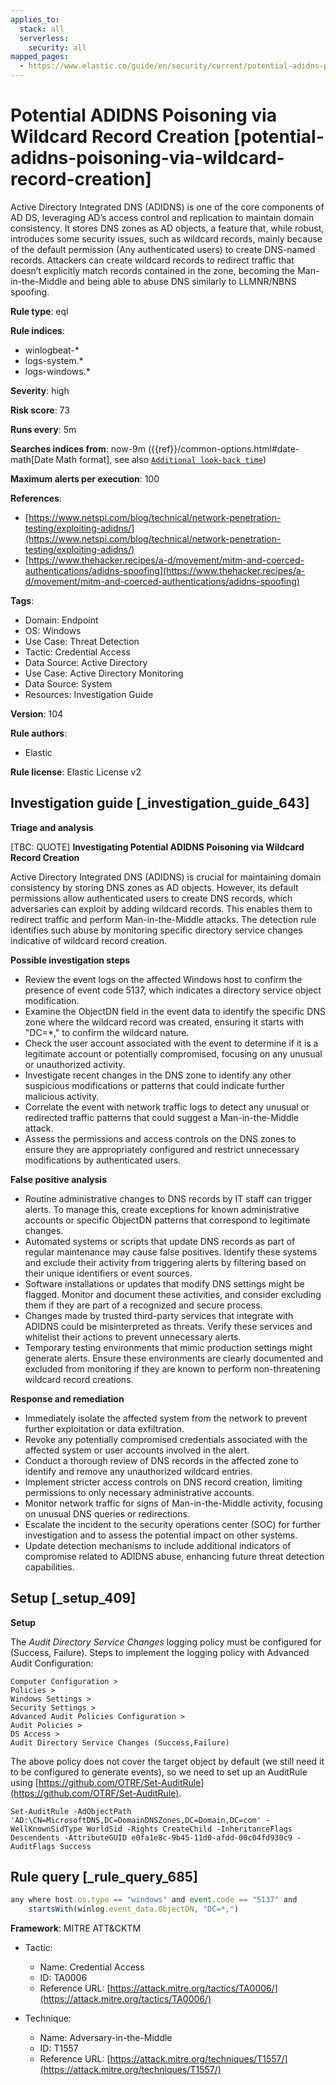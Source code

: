 ```yaml
---
applies_to:
  stack: all
  serverless:
    security: all
mapped_pages:
  - https://www.elastic.co/guide/en/security/current/potential-adidns-poisoning-via-wildcard-record-creation.html
---
```


# Potential ADIDNS Poisoning via Wildcard Record Creation [potential-adidns-poisoning-via-wildcard-record-creation]

Active Directory Integrated DNS (ADIDNS) is one of the core components of AD DS, leveraging AD’s access control and replication to maintain domain consistency. It stores DNS zones as AD objects, a feature that, while robust, introduces some security issues, such as wildcard records, mainly because of the default permission (Any authenticated users) to create DNS-named records. Attackers can create wildcard records to redirect traffic that doesn’t explicitly match records contained in the zone, becoming the Man-in-the-Middle and being able to abuse DNS similarly to LLMNR/NBNS spoofing.

**Rule type**: eql

**Rule indices**:

* winlogbeat-*
* logs-system.*
* logs-windows.*

**Severity**: high

**Risk score**: 73

**Runs every**: 5m

**Searches indices from**: now-9m ({{ref}}/common-options.html#date-math[Date Math format], see also [`Additional look-back time`](docs-content://solutions/security/detect-and-alert/create-detection-rule.md#rule-schedule))

**Maximum alerts per execution**: 100

**References**:

* [https://www.netspi.com/blog/technical/network-penetration-testing/exploiting-adidns/](https://www.netspi.com/blog/technical/network-penetration-testing/exploiting-adidns/)
* [https://www.thehacker.recipes/a-d/movement/mitm-and-coerced-authentications/adidns-spoofing](https://www.thehacker.recipes/a-d/movement/mitm-and-coerced-authentications/adidns-spoofing)

**Tags**:

* Domain: Endpoint
* OS: Windows
* Use Case: Threat Detection
* Tactic: Credential Access
* Data Source: Active Directory
* Use Case: Active Directory Monitoring
* Data Source: System
* Resources: Investigation Guide

**Version**: 104

**Rule authors**:

* Elastic

**Rule license**: Elastic License v2

## Investigation guide [_investigation_guide_643]

**Triage and analysis**

[TBC: QUOTE]
**Investigating Potential ADIDNS Poisoning via Wildcard Record Creation**

Active Directory Integrated DNS (ADIDNS) is crucial for maintaining domain consistency by storing DNS zones as AD objects. However, its default permissions allow authenticated users to create DNS records, which adversaries can exploit by adding wildcard records. This enables them to redirect traffic and perform Man-in-the-Middle attacks. The detection rule identifies such abuse by monitoring specific directory service changes indicative of wildcard record creation.

**Possible investigation steps**

* Review the event logs on the affected Windows host to confirm the presence of event code 5137, which indicates a directory service object modification.
* Examine the ObjectDN field in the event data to identify the specific DNS zone where the wildcard record was created, ensuring it starts with "DC=*," to confirm the wildcard nature.
* Check the user account associated with the event to determine if it is a legitimate account or potentially compromised, focusing on any unusual or unauthorized activity.
* Investigate recent changes in the DNS zone to identify any other suspicious modifications or patterns that could indicate further malicious activity.
* Correlate the event with network traffic logs to detect any unusual or redirected traffic patterns that could suggest a Man-in-the-Middle attack.
* Assess the permissions and access controls on the DNS zones to ensure they are appropriately configured and restrict unnecessary modifications by authenticated users.

**False positive analysis**

* Routine administrative changes to DNS records by IT staff can trigger alerts. To manage this, create exceptions for known administrative accounts or specific ObjectDN patterns that correspond to legitimate changes.
* Automated systems or scripts that update DNS records as part of regular maintenance may cause false positives. Identify these systems and exclude their activity from triggering alerts by filtering based on their unique identifiers or event sources.
* Software installations or updates that modify DNS settings might be flagged. Monitor and document these activities, and consider excluding them if they are part of a recognized and secure process.
* Changes made by trusted third-party services that integrate with ADIDNS could be misinterpreted as threats. Verify these services and whitelist their actions to prevent unnecessary alerts.
* Temporary testing environments that mimic production settings might generate alerts. Ensure these environments are clearly documented and excluded from monitoring if they are known to perform non-threatening wildcard record creations.

**Response and remediation**

* Immediately isolate the affected system from the network to prevent further exploitation or data exfiltration.
* Revoke any potentially compromised credentials associated with the affected system or user accounts involved in the alert.
* Conduct a thorough review of DNS records in the affected zone to identify and remove any unauthorized wildcard entries.
* Implement stricter access controls on DNS record creation, limiting permissions to only necessary administrative accounts.
* Monitor network traffic for signs of Man-in-the-Middle activity, focusing on unusual DNS queries or redirections.
* Escalate the incident to the security operations center (SOC) for further investigation and to assess the potential impact on other systems.
* Update detection mechanisms to include additional indicators of compromise related to ADIDNS abuse, enhancing future threat detection capabilities.


## Setup [_setup_409]

**Setup**

The *Audit Directory Service Changes* logging policy must be configured for (Success, Failure). Steps to implement the logging policy with Advanced Audit Configuration:

```
Computer Configuration >
Policies >
Windows Settings >
Security Settings >
Advanced Audit Policies Configuration >
Audit Policies >
DS Access >
Audit Directory Service Changes (Success,Failure)
```

The above policy does not cover the target object by default (we still need it to be configured to generate events), so we need to set up an AuditRule using [https://github.com/OTRF/Set-AuditRule](https://github.com/OTRF/Set-AuditRule).

```
Set-AuditRule -AdObjectPath 'AD:\CN=MicrosoftDNS,DC=DomainDNSZones,DC=Domain,DC=com' -WellKnownSidType WorldSid -Rights CreateChild -InheritanceFlags Descendents -AttributeGUID e0fa1e8c-9b45-11d0-afdd-00c04fd930c9 -AuditFlags Success
```


## Rule query [_rule_query_685]

```js
any where host.os.type == "windows" and event.code == "5137" and
    startsWith(winlog.event_data.ObjectDN, "DC=*,")
```

**Framework**: MITRE ATT&CKTM

* Tactic:

    * Name: Credential Access
    * ID: TA0006
    * Reference URL: [https://attack.mitre.org/tactics/TA0006/](https://attack.mitre.org/tactics/TA0006/)

* Technique:

    * Name: Adversary-in-the-Middle
    * ID: T1557
    * Reference URL: [https://attack.mitre.org/techniques/T1557/](https://attack.mitre.org/techniques/T1557/)



